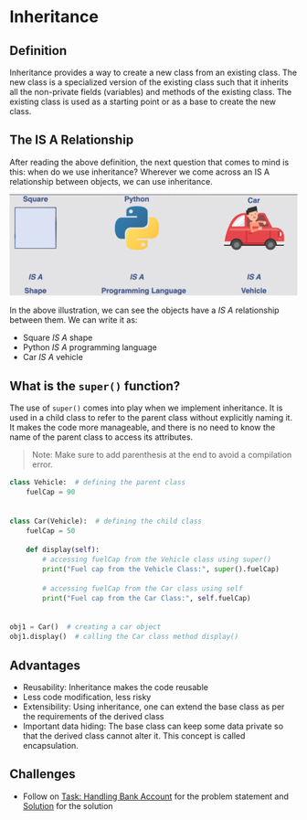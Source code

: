 # Inheritance

## Definition

Inheritance provides a way to create a new class from an existing class.
The new class is a specialized version of the existing class such that it inherits all the non-private fields (variables) and methods of the existing class.
The existing class is used as a starting point or as a base to create the new class.

## The IS A Relationship

After reading the above definition, the next question that comes to mind is this: when do we use inheritance? Wherever we come across an IS A relationship between objects, we can use inheritance.

![inheritance ilustration](../icons/inheritance-ilustration.png)

In the above illustration, we can see the objects have a _IS A_ relationship between them. We can write it as:

- Square _IS A_ shape
- Python _IS A_ programming language
- Car _IS A_ vehicle

## What is the `super()` function?

The use of `super()` comes into play when we implement inheritance. It is used in a child class to refer to the parent class without explicitly naming it. It makes the code more manageable, and there is no need to know the name of the parent class to access its attributes.

> Note: Make sure to add parenthesis at the end to avoid a compilation error.

```python
class Vehicle:  # defining the parent class
    fuelCap = 90


class Car(Vehicle):  # defining the child class
    fuelCap = 50

    def display(self):
        # accessing fuelCap from the Vehicle class using super()
        print("Fuel cap from the Vehicle Class:", super().fuelCap)

        # accessing fuelCap from the Car class using self
        print("Fuel cap from the Car Class:", self.fuelCap)


obj1 = Car()  # creating a car object
obj1.display()  # calling the Car class method display()
```

## Advantages

- Reusability: Inheritance makes the code reusable
- Less code modification, less risky
- Extensibility: Using inheritance, one can extend the base class as per the requirements of the derived class
- Important data hiding: The base class can keep some data private so that the derived class cannot alter it. This concept is called encapsulation.

## Challenges

- Follow on [Task: Handling Bank Account](task.py) for the problem statement and [Solution](solution.py) for the solution
